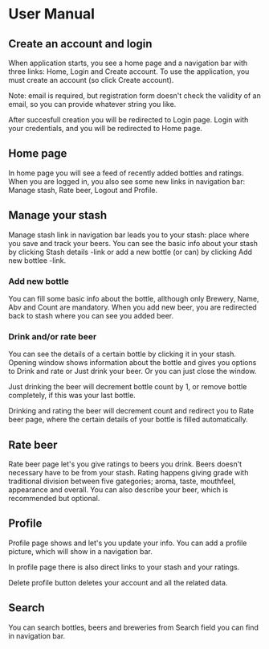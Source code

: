 # User Manual

## Create an account and login

When application starts, you see a home page and a navigation bar with three links: Home, Login and Create account. To use the application, you must create an account (so click Create account).

Note: email is required, but registration form doesn't check the validity of an email, so you can provide whatever string you like.

After succesfull creation you will be redirected to Login page. Login with your credentials, and you will be redirected to Home page.

## Home page

In home page you will see a feed of recently added bottles and ratings. When you are logged in, you also see some new links in navigation bar: Manage stash, Rate beer, Logout and Profile.

## Manage your stash

Manage stash link in navigation bar leads you to your stash: place where you save and track your beers. You can see the basic info about your stash by clicking Stash details -link or add a new bottle (or can) by clicking Add new bottlee -link.

### Add new bottle

You can fill some basic info about the bottle, allthough only Brewery, Name, Abv and Count are mandatory. When you add new beer, you are redirected back to stash where you can see you added beer.

### Drink and/or rate beer

You can see the details of a certain bottle by clicking it in your stash. Opening window shows information about the bottle and gives you options to Drink and rate or Just drink your beer. Or you can just close the window.

Just drinking the beer will decrement bottle count by 1, or remove bottle completely, if this was your last bottle.

Drinking and rating the beer will decrement count and redirect you to Rate beer page, where the certain details of your bottle is filled automatically.

## Rate beer

Rate beer page let's you give ratings to beers you drink. Beers doesn't necessary have to be from your stash. Rating happens giving grade with traditional division between five gategories; aroma, taste, mouthfeel, appearance and overall. You can also describe your beer, which is recommended but optional.

## Profile

Profile page shows and let's you update your info. You can add a profile picture, which will show in a navigation bar.

In profile page there is also direct links to your stash and your ratings.

Delete profile button deletes your account and all the related data.

## Search

You can search bottles, beers and breweries from Search field you can find in navigation bar.

